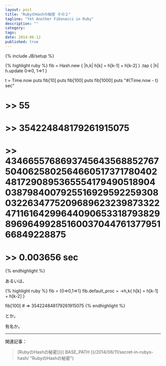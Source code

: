 ```yaml
---
layout: post
title: "RubyのHashの秘密 その２"
tagline: "Yet Another Fibonacci in Ruby"
description: ""
category: 
tags: 
date: 2014-06-12
published: true
---
```

{% include JB/setup %}


{% highlight ruby %}
fib = Hash.new { |h,k| h[k] = h[k-1] + h[k-2] }
          .tap { |h| h.update 0=>0, 1=>1 }

t = Time.now
puts fib[10]
puts fib[100]
puts fib[1000]
puts "#{Time.now - t} sec"
# >> 55
# >> 354224848179261915075
# >> 43466557686937456435688527675040625802564660517371780402481729089536555417949051890403879840079255169295922593080322634775209689623239873322471161642996440906533187938298969649928516003704476137795166849228875
# >> 0.003656 sec
{% endhighlight %}

あるいは、

{% highlight ruby %}
fib = {0=>0,1=>1}
fib.default_proc = ->h,k{ h[k] = h[k-1] + h[k-2] }

fib[100] # => 354224848179261915075
{% endhighlight %}

とか。

有名か。

---

関連記事：

> [RubyのHashの秘密]({{ BASE_PATH }}/2014/06/11/secret-in-rubys-hash/ "RubyのHashの秘密")


